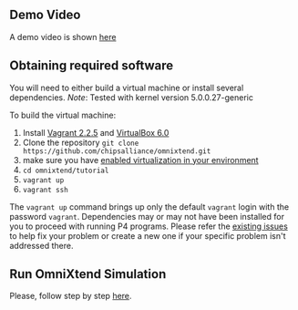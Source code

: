 ## Demo Video

A demo video is shown [here](./OmniXtendDemo.mov)
## Obtaining required software

You will need to either build a virtual machine or install several dependencies.
*Note*: Tested with kernel version 5.0.0.27-generic

To build the virtual machine:
1. Install [Vagrant 2.2.5](https://vagrantup.com) and [VirtualBox 6.0](https://virtualbox.org)
2. Clone the repository `git clone https://github.com/chipsalliance/omnixtend.git`
3. make sure you have [enabled virtualization in your environment](https://stackoverflow.com/questions/33304393/vt-x-is-disabled-in-the-bios-for-both-all-cpu-modes-verr-vmx-msr-all-vmx-disabl)
4. `cd omnixtend/tutorial`
5. `vagrant up`
6. `vagrant ssh`

The `vagrant up` command brings up only the default `vagrant` login with the
password `vagrant`. Dependencies may or may not have been installed for you to
proceed with running P4 programs. Please refer the [existing
issues](https://github.com/p4lang/tutorials/issues) to help fix your problem or
create a new one if your specific problem isn't addressed there.


## Run OmniXtend Simulation

Please, follow step by step [here](./src/README.md).
